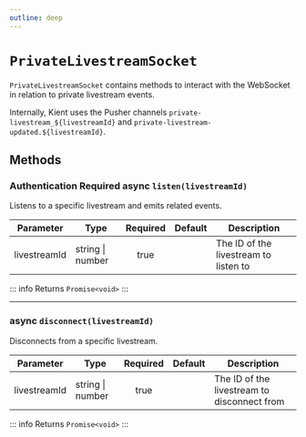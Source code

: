 ```yaml
---
outline: deep
---
```


# `PrivateLivestreamSocket`

`PrivateLivestreamSocket` contains methods to interact with the WebSocket in relation to private livestream events.

Internally, Kient uses the Pusher channels `private-livestream_${livestreamId}` and `private-livestream-updated.${livestreamId}`.

## Methods

### <Badge type="warning">Authentication Required</Badge> <Badge type="tip">async</Badge> `listen(livestreamId)`

Listens to a specific livestream and emits related events.


| Parameter    | Type             | Required | Default | Description                           |
| ------------ | ---------------- | :------: | ------- | ------------------------------------- |
| livestreamId | string \| number |   true   |         | The ID of the livestream to listen to |

::: info Returns
`Promise<void>`
:::

***

### <Badge type="tip">async</Badge> `disconnect(livestreamId)`

Disconnects from a specific livestream.

| Parameter    | Type             | Required | Default | Description                                 |
| ------------ | ---------------- | :------: | ------- | ------------------------------------------- |
| livestreamId | string \| number |   true   |         | The ID of the livestream to disconnect from |

::: info Returns
`Promise<void>`
:::

